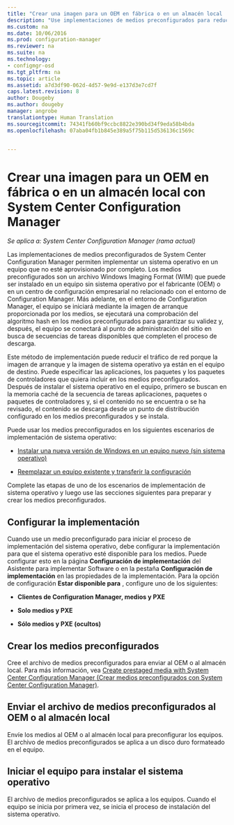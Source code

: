 ```yaml
---
title: "Crear una imagen para un OEM en fábrica o en un almacén local | Microsoft Docs"
description: "Use implementaciones de medios preconfigurados para reducir el tráfico de red mientras implementa un sistema operativo en un equipo que no esté aprovisionado por completo."
ms.custom: na
ms.date: 10/06/2016
ms.prod: configuration-manager
ms.reviewer: na
ms.suite: na
ms.technology:
- configmgr-osd
ms.tgt_pltfrm: na
ms.topic: article
ms.assetid: a7d3df90-062d-4d57-9e9d-e137d3e7cd7f
caps.latest.revision: 8
author: Dougeby
ms.author: dougeby
manager: angrobe
translationtype: Human Translation
ms.sourcegitcommit: 74341fb60bf9ccbc8822e390bd34f9eda58b4bda
ms.openlocfilehash: 07aba04fb1b845e389a5f75b115d536136c1569c


---
```

# <a name="create-an-image-for-an-oem-in-factory-or-a-local-depot-with-system-center-configuration-manager"></a>Crear una imagen para un OEM en fábrica o en un almacén local con System Center Configuration Manager

*Se aplica a: System Center Configuration Manager (rama actual)*

Las implementaciones de medios preconfigurados de System Center Configuration Manager permiten implementar un sistema operativo en un equipo que no esté aprovisionado por completo. Los medios preconfigurados son un archivo Windows Imaging Format (WIM) que puede ser instalado en un equipo sin sistema operativo por el fabricante (OEM) o en un centro de configuración empresarial no relacionado con el entorno de Configuration Manager. Más adelante, en el entorno de Configuration Manager, el equipo se iniciará mediante la imagen de arranque proporcionada por los medios, se ejecutará una comprobación del algoritmo hash en los medios preconfigurados para garantizar su validez y, después, el equipo se conectará al punto de administración del sitio en busca de secuencias de tareas disponibles que completen el proceso de descarga.


Este método de implementación puede reducir el tráfico de red porque la imagen de arranque y la imagen de sistema operativo ya están en el equipo de destino. Puede especificar las aplicaciones, los paquetes y los paquetes de controladores que quiera incluir en los medios preconfigurados. Después de instalar el sistema operativo en el equipo, primero se buscan en la memoria caché de la secuencia de tareas aplicaciones, paquetes o paquetes de controladores y, si el contenido no se encuentra o se ha revisado, el contenido se descarga desde un punto de distribución configurado en los medios preconfigurados y se instala.  

 Puede usar los medios preconfigurados en los siguientes escenarios de implementación de sistema operativo:  

-   [Instalar una nueva versión de Windows en un equipo nuevo (sin sistema operativo)](install-new-windows-version-new-computer-bare-metal.md)  

-   [Reemplazar un equipo existente y transferir la configuración](replace-an-existing-computer-and-transfer-settings.md)  

 Complete las etapas de uno de los escenarios de implementación de sistema operativo y luego use las secciones siguientes para preparar y crear los medios preconfigurados.  

## <a name="configure-deployment-settings"></a>Configurar la implementación  
 Cuando use un medio preconfigurado para iniciar el proceso de implementación del sistema operativo, debe configurar la implementación para que el sistema operativo esté disponible para los medios. Puede configurar esto en la página **Configuración de implementación** del Asistente para implementar Software o en la pestaña **Configuración de implementación** en las propiedades de la implementación.  Para la opción de configuración **Estar disponible para** , configure uno de los siguientes:  

-   **Clientes de Configuration Manager, medios y PXE**  

-   **Solo medios y PXE**  

-   **Sólo medios y PXE (ocultos)**  

## <a name="create-the-prestaged-media"></a>Crear los medios preconfigurados  
 Cree el archivo de medios preconfigurados para enviar al OEM o al almacén local. Para más información, vea [Create prestaged media with System Center Configuration Manager (Crear medios preconfigurados con System Center Configuration Manager)](create-prestaged-media.md).  

## <a name="send-the-prestaged-media-file-to-the-oem-or-local-depot"></a>Enviar el archivo de medios preconfigurados al OEM o al almacén local  
 Envíe los medios al OEM o al almacén local para preconfigurar los equipos. El archivo de medios preconfigurados se aplica a un disco duro formateado en el equipo.  

## <a name="start-the-computer-to-install-the-operating-system"></a>Iniciar el equipo para instalar el sistema operativo  
 El archivo de medios preconfigurados se aplica a los equipos. Cuando el equipo se inicia por primera vez, se inicia el proceso de instalación del sistema operativo.  



<!--HONumber=Dec16_HO3-->


